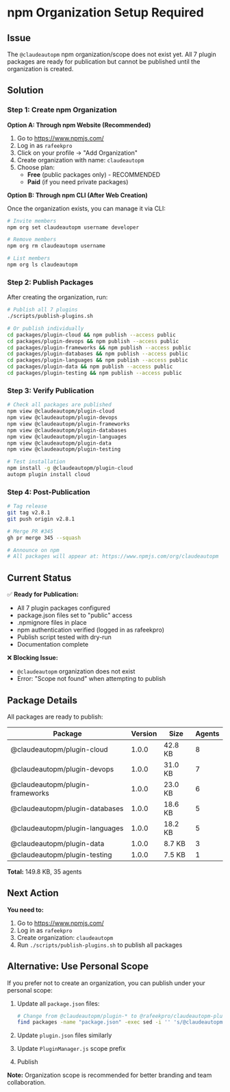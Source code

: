 # npm Organization Setup Required

## Issue

The `@claudeautopm` npm organization/scope does not exist yet. All 7 plugin packages are ready for publication but cannot be published until the organization is created.

## Solution

### Step 1: Create npm Organization

**Option A: Through npm Website (Recommended)**

1. Go to https://www.npmjs.com/
2. Log in as `rafeekpro`
3. Click on your profile → "Add Organization"
4. Create organization with name: `claudeautopm`
5. Choose plan:
   - **Free** (public packages only) - RECOMMENDED
   - **Paid** (if you need private packages)

**Option B: Through npm CLI (After Web Creation)**

Once the organization exists, you can manage it via CLI:
```bash
# Invite members
npm org set claudeautopm username developer

# Remove members
npm org rm claudeautopm username

# List members
npm org ls claudeautopm
```

### Step 2: Publish Packages

After creating the organization, run:

```bash
# Publish all 7 plugins
./scripts/publish-plugins.sh

# Or publish individually
cd packages/plugin-cloud && npm publish --access public
cd packages/plugin-devops && npm publish --access public
cd packages/plugin-frameworks && npm publish --access public
cd packages/plugin-databases && npm publish --access public
cd packages/plugin-languages && npm publish --access public
cd packages/plugin-data && npm publish --access public
cd packages/plugin-testing && npm publish --access public
```

### Step 3: Verify Publication

```bash
# Check all packages are published
npm view @claudeautopm/plugin-cloud
npm view @claudeautopm/plugin-devops
npm view @claudeautopm/plugin-frameworks
npm view @claudeautopm/plugin-databases
npm view @claudeautopm/plugin-languages
npm view @claudeautopm/plugin-data
npm view @claudeautopm/plugin-testing

# Test installation
npm install -g @claudeautopm/plugin-cloud
autopm plugin install cloud
```

### Step 4: Post-Publication

```bash
# Tag release
git tag v2.8.1
git push origin v2.8.1

# Merge PR #345
gh pr merge 345 --squash

# Announce on npm
# All packages will appear at: https://www.npmjs.com/org/claudeautopm
```

## Current Status

✅ **Ready for Publication:**
- All 7 plugin packages configured
- package.json files set to "public" access
- .npmignore files in place
- npm authentication verified (logged in as rafeekpro)
- Publish script tested with dry-run
- Documentation complete

❌ **Blocking Issue:**
- `@claudeautopm` organization does not exist
- Error: "Scope not found" when attempting to publish

## Package Details

All packages are ready to publish:

| Package | Version | Size | Agents |
|---------|---------|------|--------|
| @claudeautopm/plugin-cloud | 1.0.0 | 42.8 KB | 8 |
| @claudeautopm/plugin-devops | 1.0.0 | 31.0 KB | 7 |
| @claudeautopm/plugin-frameworks | 1.0.0 | 23.0 KB | 6 |
| @claudeautopm/plugin-databases | 1.0.0 | 18.6 KB | 5 |
| @claudeautopm/plugin-languages | 1.0.0 | 18.2 KB | 5 |
| @claudeautopm/plugin-data | 1.0.0 | 8.7 KB | 3 |
| @claudeautopm/plugin-testing | 1.0.0 | 7.5 KB | 1 |

**Total:** 149.8 KB, 35 agents

## Next Action

**You need to:**
1. Go to https://www.npmjs.com/
2. Log in as `rafeekpro`
3. Create organization: `claudeautopm`
4. Run `./scripts/publish-plugins.sh` to publish all packages

## Alternative: Use Personal Scope

If you prefer not to create an organization, you can publish under your personal scope:

1. Update all `package.json` files:
   ```bash
   # Change from @claudeautopm/plugin-* to @rafeekpro/claudeautopm-plugin-*
   find packages -name "package.json" -exec sed -i '' 's/@claudeautopm\/plugin-/@rafeekpro\/claudeautopm-plugin-/g' {} \;
   ```

2. Update `plugin.json` files similarly
3. Update `PluginManager.js` scope prefix
4. Publish

**Note:** Organization scope is recommended for better branding and team collaboration.
